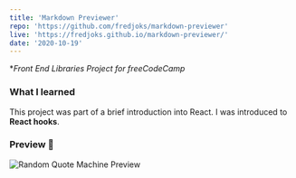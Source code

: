 ```yaml
---
title: 'Markdown Previewer'
repo: 'https://github.com/fredjoks/markdown-previewer'
live: 'https://fredjoks.github.io/markdown-previewer/'
date: '2020-10-19'
---
```

**Front End Libraries Project for freeCodeCamp*
### What I learned
This project was part of a brief introduction into React.
I was introduced to **React hooks**.
### Preview 👀
<img src="/images/markdown-preview.gif" alt="Random Quote Machine Preview" style="margin: auto;">